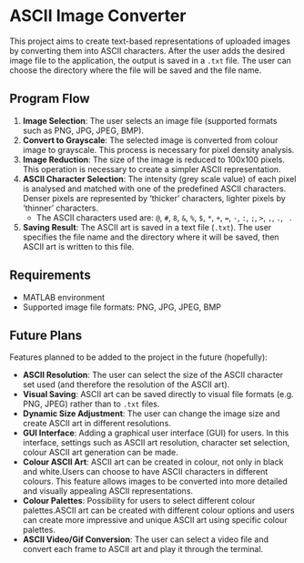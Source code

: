 # ASCII Image Converter

This project aims to create text-based representations of uploaded images by converting them into ASCII characters. After the user adds the desired image file to the application, the output is saved in a `.txt` file. The user can choose the directory where the file will be saved and the file name.

## Program Flow

1. **Image Selection**: The user selects an image file (supported formats such as PNG, JPG, JPEG, BMP).
2. **Convert to Grayscale**: The selected image is converted from colour image to grayscale. This process is necessary for pixel density analysis.
3. **Image Reduction**: The size of the image is reduced to 100x100 pixels. This operation is necessary to create a simpler ASCII representation.
4. **ASCII Character Selection**: The intensity (grey scale value) of each pixel is analysed and matched with one of the predefined ASCII characters. Denser pixels are represented by ‘thicker’ characters, lighter pixels by ‘thinner’ characters. 
   - The ASCII characters used are: `@`, `#`, `8`, `&`, `%`, `$`, `*`, `+`, `=`, `-`, `:`, `;`, `>`, `,`, `.`, ` `.
5. **Saving Result**: The ASCII art is saved in a text file (`.txt`). The user specifies the file name and the directory where it will be saved, then ASCII art is written to this file.

## Requirements

- MATLAB environment
- Supported image file formats: PNG, JPG, JPEG, BMP

## Future Plans

Features planned to be added to the project in the future (hopefully):

- **ASCII Resolution**: The user can select the size of the ASCII character set used (and therefore the resolution of the ASCII art).
- **Visual Saving**: ASCII art can be saved directly to visual file formats (e.g. PNG, JPEG) rather than to `.txt` files.
- **Dynamic Size Adjustment**: The user can change the image size and create ASCII art in different resolutions.
- **GUI Interface**: Adding a graphical user interface (GUI) for users. In this interface, settings such as ASCII art resolution, character set selection, colour ASCII art generation can be made.
- **Colour ASCII Art**: ASCII art can be created in colour, not only in black and white.Users can choose to have ASCII characters in different colours. This feature allows images to be converted into more detailed and visually appealing ASCII representations.
- **Colour Palettes**: Possibility for users to select different colour palettes.ASCII art can be created with different colour options and users can create more impressive and unique ASCII art using specific colour palettes.
- **ASCII Video/Gif Conversion**: The user can select a video file and convert each frame to ASCII art and play it through the terminal.
